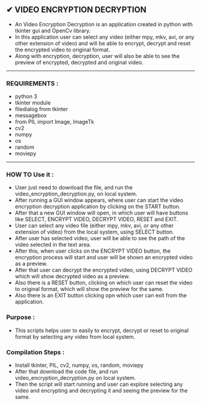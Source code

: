 ## ✔ VIDEO ENCRYPTION DECRYPTION
- An Video Encryption Decryption is an application created in python with tkinter gui and OpenCv library.
- In this application user can select any video (either mpy, mkv, avi, or any other extension of video) and will be able to encrypt, decrypt and reset the encrypted video to original format.
-  Along with encryption, decryption, user will also be able to see the preview of encrypted, decrypted and original video.

****

### REQUIREMENTS :
- python 3
- tkinter module
- filedialog from tkinter
- messagebox
- from PIL import Image, ImageTk
- cv2
- numpy
- os
- random
- moviepy

****

### HOW TO Use it :
- User just need to download the file, and run the video_encryption_decryption.py, on local system.
- After running a GUI window appears, where user can start the video encryption decryption application by clicking on the START button.
- After that a new GUI window will open, in which user will have buttons like SELECT, ENCRYPT VIDEO, DECRYPT VIDEO, RESET and EXIT.
- User can select any video file (either mpy, mkv, avi, or any other extension of video) from the local system, using SELECT button.
- After user has selected video, user will be able to see the path of the video selected in the text area.
- After this, when user clicks on the ENCRYPT VIDEO button, the encryption process will start and user will be shown an encrypted video as a preview.
- After that user can decrypt the encrypted video, using DECRYPT VIDEO which will show decrypted video as a preview.
- Also there is a RESET button, clicking on which user can reset the video to original format, which will show the preview for the same.
- Also there is an EXIT button clicking opn which user can exit from the application.

### Purpose :
- This scripts helps user to easily to encrypt, decrypt or reset to original format by selecting any video from local system.

### Compilation Steps :
- Install tkinter, PIL, cv2, numpy, os, random, moviepy
- After that download the code file, and run video_encryption_decryption.py on local system.
- Then the script will start running and user can explore selecting any video and encrypting and decrypting it and seeing the preview for the same.


